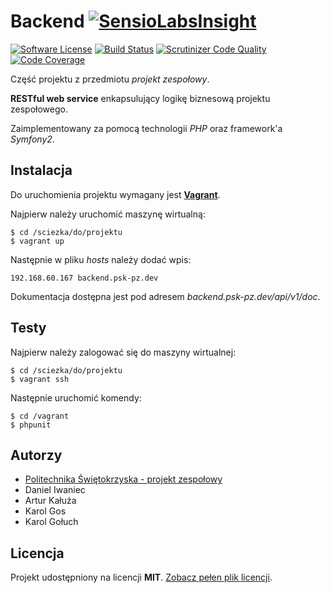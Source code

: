 # Backend [![SensioLabsInsight](https://insight.sensiolabs.com/projects/ad3dbb57-f080-4b64-af84-ced2fc955587/small.png)](https://insight.sensiolabs.com/projects/ad3dbb57-f080-4b64-af84-ced2fc955587)

[![Software License](https://img.shields.io/badge/license-MIT-brightgreen.svg?style=flat)](LICENSE)
[![Build Status](https://travis-ci.org/psk-pz/Backend.svg?branch=master)](https://travis-ci.org/psk-pz/Backend)
[![Scrutinizer Code Quality](https://scrutinizer-ci.com/g/psk-pz/Backend/badges/quality-score.png?b=master)](https://scrutinizer-ci.com/g/psk-pz/Backend/?branch=master)
[![Code Coverage](https://scrutinizer-ci.com/g/psk-pz/Backend/badges/coverage.png?b=master)](https://scrutinizer-ci.com/g/psk-pz/Backend/?branch=master)

Część projektu z przedmiotu *projekt zespołowy*.

**RESTful web service** enkapsulujący logikę biznesową projektu zespołowego.

Zaimplementowany za pomocą technologii *PHP* oraz framework'a *Symfony2*.

## Instalacja

Do uruchomienia projektu wymagany jest [**Vagrant**](https://www.vagrantup.com/downloads.html).

Najpierw należy uruchomić maszynę wirtualną:

```
$ cd /sciezka/do/projektu
$ vagrant up
```

Następnie w pliku *hosts* należy dodać wpis:

```
192.168.60.167 backend.psk-pz.dev
```

Dokumentacja dostępna jest pod adresem *backend.psk-pz.dev/api/v1/doc*.

## Testy

Najpierw należy zalogować się do maszyny wirtualnej:

```
$ cd /sciezka/do/projektu
$ vagrant ssh
```

Następnie uruchomić komendy:

```
$ cd /vagrant
$ phpunit
```

## Autorzy

- [Politechnika Świętokrzyska - projekt zespołowy](https://github.com/psk-pz)
 - Daniel Iwaniec
 - Artur Kałuża
 - Karol Gos
 - Karol Gołuch

## Licencja

Projekt udostępniony na licencji **MIT**. [Zobacz pełen plik licencji](LICENSE).
